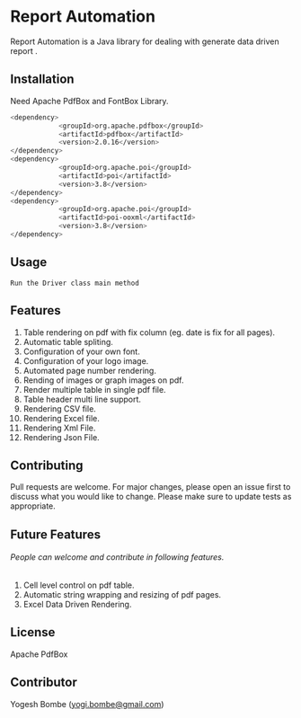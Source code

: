 # Report Automation

Report Automation is a Java library for dealing with generate data driven report .

## Installation

Need Apache PdfBox and FontBox Library.

```bash
<dependency>
            <groupId>org.apache.pdfbox</groupId>
            <artifactId>pdfbox</artifactId>
            <version>2.0.16</version>
</dependency>
<dependency>
            <groupId>org.apache.poi</groupId>
            <artifactId>poi</artifactId>
            <version>3.8</version>
</dependency>
<dependency>
            <groupId>org.apache.poi</groupId>
            <artifactId>poi-ooxml</artifactId>
            <version>3.8</version>
</dependency>
```

## Usage

```
Run the Driver class main method
```

## Features
1. Table rendering on pdf with fix column (eg. date is fix for all pages).
2. Automatic table spliting. 
3. Configuration of your own font.
4. Configuration of your logo image.
5. Automated page number rendering.
6. Rending of images or graph images on pdf.
7. Render multiple table in single pdf file.
8. Table header multi line support.
9. Rendering CSV file.
10. Rendering Excel file.
11. Rendering Xml File.
12. Rendering Json File.


## Contributing
Pull requests are welcome. For major changes, please open an issue first to discuss what you would like to change.
Please make sure to update tests as appropriate.

## Future Features
###### People can welcome and contribute in following features.
1. Cell level control on pdf table.
2. Automatic string wrapping and resizing of pdf pages.
3. Excel Data Driven Rendering.

## License
Apache PdfBox

## Contributor
Yogesh Bombe (yogi.bombe@gmail.com)
